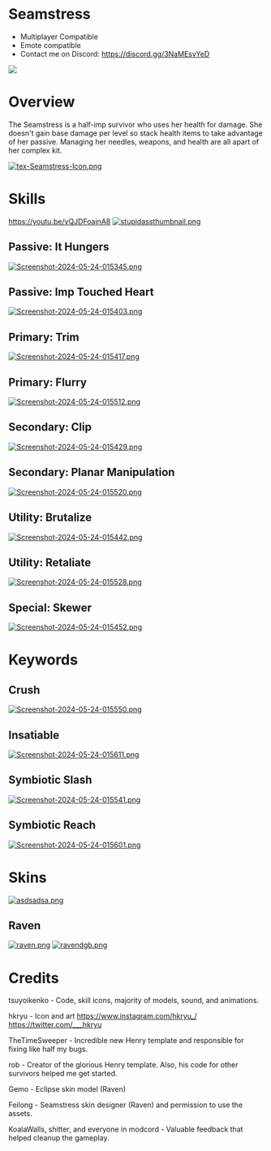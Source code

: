 # Seamstress

- Multiplayer Compatible
- Emote compatible
- Contact me on Discord: https://discord.gg/3NaMEsvYeD

[![](https://i.postimg.cc/zD9FrGdh/Seamstress-MADISON.png)]()

# Overview

The Seamstress is a half-imp survivor who uses her health for damage. She doesn't gain base damage per level so stack health items to take advantage of her passive. Managing her needles, weapons, and health are all apart of her complex kit.

[![tex-Seamstress-Icon.png](https://i.postimg.cc/vm0T7j2X/tex-Seamstress-Icon.png)]()

# Skills

https://youtu.be/vQJDFoajnA8
[![stupidassthumbnail.png](https://i.postimg.cc/7LZS0jnY/stupidassthumbnail.png)](https://youtu.be/vQJDFoajnA8)

## Passive: **It Hungers**

[![Screenshot-2024-05-24-015345.png](https://i.postimg.cc/xT6TJyKv/Screenshot-2024-05-24-015345.png)]()

## Passive: **Imp Touched Heart**

[![Screenshot-2024-05-24-015403.png](https://i.postimg.cc/4yBZcshf/Screenshot-2024-05-24-015403.png)]()

## Primary: **Trim**

[![Screenshot-2024-05-24-015417.png](https://i.postimg.cc/KjqSzfd4/Screenshot-2024-05-24-015417.png)]()

## Primary: **Flurry**

[![Screenshot-2024-05-24-015512.png](https://i.postimg.cc/MpwNShct/Screenshot-2024-05-24-015512.png)]()

## Secondary: **Clip**

[![Screenshot-2024-05-24-015429.png](https://i.postimg.cc/nLt5nNC0/Screenshot-2024-05-24-015429.png)]()

## Secondary: **Planar Manipulation**

[![Screenshot-2024-05-24-015520.png](https://i.postimg.cc/1X67xHsL/Screenshot-2024-05-24-015520.png)]()

## Utility: **Brutalize**

[![Screenshot-2024-05-24-015442.png](https://i.postimg.cc/FzfGyxYY/Screenshot-2024-05-24-015442.png)]()

## Utility: **Retaliate**

[![Screenshot-2024-05-24-015528.png](https://i.postimg.cc/rs6g9rxg/Screenshot-2024-05-24-015528.png)]()

## Special: **Skewer**

[![Screenshot-2024-05-24-015452.png](https://i.postimg.cc/ydGy8SLs/Screenshot-2024-05-24-015452.png)]()

# Keywords

## **Crush**

[![Screenshot-2024-05-24-015550.png](https://i.postimg.cc/GmSFQD1Y/Screenshot-2024-05-24-015550.png)]()

## **Insatiable**

[![Screenshot-2024-05-24-015611.png](https://i.postimg.cc/Vk3SvW87/Screenshot-2024-05-24-015611.png)]()

## **Symbiotic Slash**

[![Screenshot-2024-05-24-015541.png](https://i.postimg.cc/90tPtNWF/Screenshot-2024-05-24-015541.png)]()

## **Symbiotic Reach**

[![Screenshot-2024-05-24-015601.png](https://i.postimg.cc/J7cjFvLR/Screenshot-2024-05-24-015601.png)]()

# Skins 

[![asdsadsa.png](https://i.postimg.cc/htjdnP0Q/asdsadsa.png)](https://postimg.cc/56h0qJTf)

## Raven

[![raven.png](https://i.postimg.cc/d0yJgnDr/raven.png)](https://postimg.cc/d7JMy22V)
[![ravendgb.png](https://i.postimg.cc/rm605G25/ravendgb.png)](https://postimg.cc/LqT8p1Xs)

# Credits

tsuyoikenko - Code, skill icons, majority of models, sound, and animations.

hkryu - Icon and art https://www.instagram.com/hkryu_/ https://twitter.com/___hkryu

TheTimeSweeper - Incredible new Henry template and responsible for fixing like half my bugs.

rob - Creator of the glorious Henry template. Also, his code for other survivors helped me get started.

Gemo - Eclipse skin model (Raven)

Feilong - Seamstress skin designer (Raven) and permission to use the assets.

KoalaWalls, shitter, and everyone in modcord - Valuable feedback that helped cleanup the gameplay.
